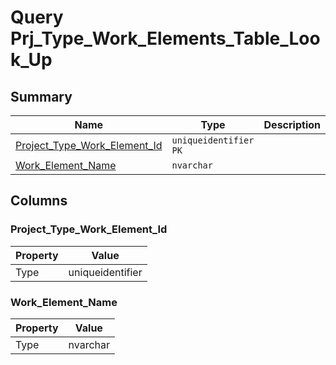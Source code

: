 # Query Prj_Type_Work_Elements_Table_Look_Up


## Summary

| Name | Type | Description |
| - | - | --- |
|[Project_Type_Work_Element_Id](#project_type_work_element_id)|`uniqueidentifier` `PK`||
|[Work_Element_Name](#work_element_name)|`nvarchar` ||

## Columns

### Project_Type_Work_Element_Id

| Property | Value |
| - | - |
|Type|uniqueidentifier|

### Work_Element_Name

| Property | Value |
| - | - |
|Type|nvarchar|



